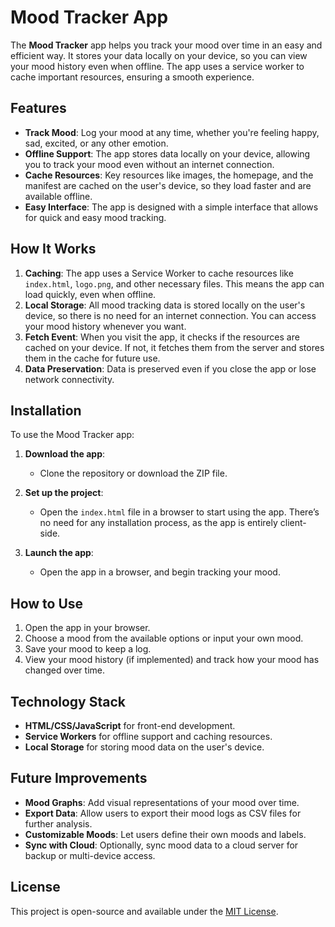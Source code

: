 # Mood Tracker App

The **Mood Tracker** app helps you track your mood over time in an easy and efficient way. It stores your data locally on your device, so you can view your mood history even when offline. The app uses a service worker to cache important resources, ensuring a smooth experience.

## Features

- **Track Mood**: Log your mood at any time, whether you're feeling happy, sad, excited, or any other emotion.
- **Offline Support**: The app stores data locally on your device, allowing you to track your mood even without an internet connection.
- **Cache Resources**: Key resources like images, the homepage, and the manifest are cached on the user's device, so they load faster and are available offline.
- **Easy Interface**: The app is designed with a simple interface that allows for quick and easy mood tracking.

## How It Works

1. **Caching**: The app uses a Service Worker to cache resources like `index.html`, `logo.png`, and other necessary files. This means the app can load quickly, even when offline.
2. **Local Storage**: All mood tracking data is stored locally on the user's device, so there is no need for an internet connection. You can access your mood history whenever you want.
3. **Fetch Event**: When you visit the app, it checks if the resources are cached on your device. If not, it fetches them from the server and stores them in the cache for future use.
4. **Data Preservation**: Data is preserved even if you close the app or lose network connectivity.

## Installation

To use the Mood Tracker app:

1. **Download the app**:
   - Clone the repository or download the ZIP file.
   
2. **Set up the project**:
   - Open the `index.html` file in a browser to start using the app. There’s no need for any installation process, as the app is entirely client-side.
   
3. **Launch the app**:
   - Open the app in a browser, and begin tracking your mood.

## How to Use

1. Open the app in your browser.
2. Choose a mood from the available options or input your own mood.
3. Save your mood to keep a log.
4. View your mood history (if implemented) and track how your mood has changed over time.

## Technology Stack

- **HTML/CSS/JavaScript** for front-end development.
- **Service Workers** for offline support and caching resources.
- **Local Storage** for storing mood data on the user's device.

## Future Improvements

- **Mood Graphs**: Add visual representations of your mood over time.
- **Export Data**: Allow users to export their mood logs as CSV files for further analysis.
- **Customizable Moods**: Let users define their own moods and labels.
- **Sync with Cloud**: Optionally, sync mood data to a cloud server for backup or multi-device access.

## License

This project is open-source and available under the [MIT License](LICENSE).
